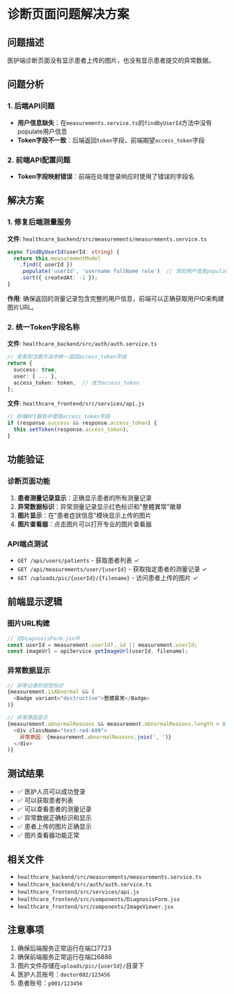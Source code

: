# 诊断页面问题解决方案

## 问题描述
医护端诊断页面没有显示患者上传的图片，也没有显示患者提交的异常数据。

## 问题分析

### 1. 后端API问题
- **用户信息缺失**：在`measurements.service.ts`的`findByUserId`方法中没有populate用户信息
- **Token字段不一致**：后端返回`token`字段，前端期望`access_token`字段

### 2. 前端API配置问题
- **Token字段映射错误**：前端在处理登录响应时使用了错误的字段名

## 解决方案

### 1. 修复后端测量服务
**文件**: `healthcare_backend/src/measurements/measurements.service.ts`

```typescript
async findByUserId(userId: string) {
  return this.measurementModel
    .find({ userId })
    .populate('userId', 'username fullName role')  // 添加用户信息populate
    .sort({ createdAt: -1 });
}
```

**作用**: 确保返回的测量记录包含完整的用户信息，前端可以正确获取用户ID来构建图片URL。

### 2. 统一Token字段名称
**文件**: `healthcare_backend/src/auth/auth.service.ts`

```typescript
// 登录和注册方法中统一返回access_token字段
return {
  success: true,
  user: { ... },
  access_token: token,  // 改为access_token
};
```

**文件**: `healthcare_frontend/src/services/api.js`

```javascript
// 前端API服务中使用access_token字段
if (response.success && response.access_token) {
  this.setToken(response.access_token);
}
```

## 功能验证

### 诊断页面功能
1. **患者测量记录显示**：正确显示患者的所有测量记录
2. **异常数据标识**：异常测量记录显示红色标识和"整體異常"徽章
3. **图片显示**：在"患者症狀信息"模块显示上传的图片
4. **图片查看器**：点击图片可以打开专业的图片查看器

### API端点测试
- `GET /api/users/patients` - 获取患者列表 ✓
- `GET /api/measurements/user/{userId}` - 获取指定患者的测量记录 ✓
- `GET /uploads/pic/{userId}/{filename}` - 访问患者上传的图片 ✓

## 前端显示逻辑

### 图片URL构建
```javascript
// 在DiagnosisForm.jsx中
const userId = measurement.userId?._id || measurement.userId;
const imageUrl = apiService.getImageUrl(userId, filename);
```

### 异常数据显示
```javascript
// 异常记录的视觉标识
{measurement.isAbnormal && (
  <Badge variant="destructive">整體異常</Badge>
)}

// 异常原因显示
{measurement.abnormalReasons && measurement.abnormalReasons.length > 0 && (
  <div className="text-red-600">
    异常原因: {measurement.abnormalReasons.join(', ')}
  </div>
)}
```

## 测试结果
- ✅ 医护人员可以成功登录
- ✅ 可以获取患者列表
- ✅ 可以查看患者的测量记录
- ✅ 异常数据正确标识和显示
- ✅ 患者上传的图片正确显示
- ✅ 图片查看器功能正常

## 相关文件
- `healthcare_backend/src/measurements/measurements.service.ts`
- `healthcare_backend/src/auth/auth.service.ts`
- `healthcare_frontend/src/services/api.js`
- `healthcare_frontend/src/components/DiagnosisForm.jsx`
- `healthcare_frontend/src/components/ImageViewer.jsx`

## 注意事项
1. 确保后端服务正常运行在端口7723
2. 确保前端服务正常运行在端口6886
3. 图片文件存储在`uploads/pic/{userId}/`目录下
4. 医护人员账号：`doctor002/123456`
5. 患者账号：`p001/123456` 